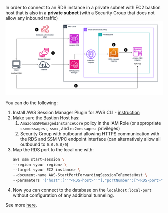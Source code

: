 In order to connect to an RDS instance in a private subnet with EC2 bastion host that is also in a **private subnet**
(with a Security Group that does not allow any inbound traffic)
![infrastructure.png](static/bastion-host-infrastructure.png)

You can do the following:
1. Install AWS Session Manager Plugin for AWS CLI - [instruction](https://docs.aws.amazon.com/systems-manager/latest/userguide/session-manager-working-with-install-plugin.html)
2. Make sure the Bastion Host has:
   1. `AmazonSSMManagedInstanceCore` policy in the IAM Role (or appropriate `ssmmessages:`, `ssm:`, and `ec2messages:` privileges)
   2. Security Group with outbound allowing HTTPS communication with the RDS and SSM VPC endpoint interface (can alternatively allow all outbound to `0.0.0.0/0`)
3. Map the RDS port to the local one with:
    ```bash
    aws ssm start-session \
    --region <your region> \
    --target <your EC2 instance> \
    --document-name AWS-StartPortForwardingSessionToRemoteHost \
    --parameters '{"host":["'"<RDS-host>"'"],"portNumber":["<RDS-port>"],"localPortNumber":["<local-port>"]}'
    ```
4. Now you can connect to the database on the `localhost:local-port` without configuration of any additional tunneling.


See more [here](https://aws.amazon.com/blogs/database/securely-connect-to-amazon-rds-for-postgresql-with-aws-session-manager-and-iam-authentication/).